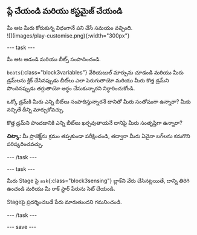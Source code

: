 ## ప్లే చేయండి మరియు కస్టమైజ్ చేయండి

<div style="display: flex; flex-wrap: wrap">
<div style="flex-basis: 200px; flex-grow: 1; margin-right: 15px;">
మీ ఆట మీరు కోరుకున్న విధంగానే పని చేసే సమయం వచ్చింది.
</div>
<div>
![](images/play-customise.png){:width="300px"}
</div>
</div>

--- task ---

మీ ఆట ఆడండి మరియు బీట్స్ సంపాదించండి.

`beats`{:class="block3variables"} వేరియబుల్ మార్పును చూడండి మరియు మీరు డ్రమ్‌లను క్లిక్ చేసినప్పుడు బీట్‌లు ఎలా పెరుగుతాయో మరియు మీరు కొత్త డ్రమ్‌ని పొందినప్పుడు తగ్గుతాయో అర్థం చేసుకున్నారని నిర్ధారించుకోండి.

ఒక్కో డ్రమ్‌కి మీరు ఎన్ని బీట్‌లు సంపాదిస్తున్నారనే దానితో మీరు సంతోషంగా ఉన్నారా? మీకు నచ్చితే దీన్ని మార్చుకోవచ్చు.

కొత్త డ్రమ్‌ని పొందడానికి ఎన్ని బీట్‌లు ఖర్చవుతాయనే దానిపై మీరు సంతృప్తిగా ఉన్నారా?

**చిట్కా:** మీ ప్రాజెక్ట్‌ను క్రమం తప్పకుండా పరీక్షించండి, తద్వారా మీరు ఏవైనా బగ్‌లను కనుగొని పరిష్కరించవచ్చు.

--- /task ---

--- task ---

మీరు Stage పై `ask`{:class="block3sensing"} బ్లాక్‌ని వేరు చేసినట్లయితే, దాన్ని తిరిగి ఉంచండి మరియు మీ రాక్ స్టార్ పేరును సెట్ చేయండి.

Stageపై ప్రదర్శించబడే పేరు మారుతుందని గమనించండి.

--- /task ---

--- save ---
